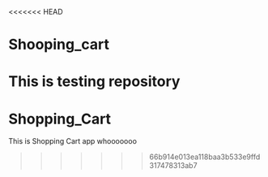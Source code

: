 <<<<<<< HEAD
# Shooping_cart
This is testing repository
=======
# Shopping_Cart
This is Shopping Cart app whooooooo
>>>>>>> 66b914e013ea118baa3b533e9ffd317478313ab7
